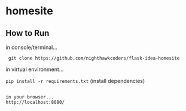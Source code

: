# homesite

## How to Run

in console/terminal...

``` git clone https://github.com/nighthawkcoders/flask-idea-homesite```

in virtual environment...

``` pip install -r requirements.txt ``` (install dependencies)

``` python3 wsgi.py

in your browser...
http://localhost:8080/ 
